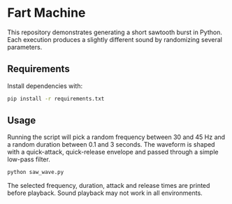 # Fart Machine

This repository demonstrates generating a short sawtooth burst in Python. Each execution produces a slightly different sound by randomizing several parameters.

## Requirements

Install dependencies with:

```bash
pip install -r requirements.txt
```

## Usage

Running the script will pick a random frequency between 30 and 45 Hz and a random duration between 0.1 and 3 seconds. The waveform is shaped with a quick-attack, quick-release envelope and passed through a simple low-pass filter.

```bash
python saw_wave.py
```

The selected frequency, duration, attack and release times are printed before playback. Sound playback may not work in all environments.
